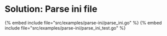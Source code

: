 # Solution: Parse ini file

{% embed include file="src/examples/parse-ini/parse_ini.go" %}
{% embed include file="src/examples/parse-ini/parse_ini_test.go" %}



